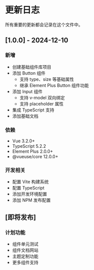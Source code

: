 # 更新日志

所有重要的更新都会记录在这个文件中。

## [1.0.0] - 2024-12-10

### 新增
- 创建基础组件库项目
- 添加 Button 组件
  - 支持 type、size 等基础属性
  - 继承 Element Plus Button 组件功能
- 添加 Input 组件
  - 支持 v-model 双向绑定
  - 支持 placeholder 属性
- 集成 TypeScript 支持
- 添加基础文档

### 依赖
- Vue 3.2.0+
- TypeScript 5.2.2
- Element Plus 2.0.0+
- @vueuse/core 12.0.0+

### 开发相关
- 配置 Vite 构建系统
- 配置 TypeScript
- 添加开发环境配置
- 添加 NPM 发布配置

## [即将发布]

### 计划功能
- 组件单元测试
- 组件文档网站
- 主题定制功能
- 更多组件支持
